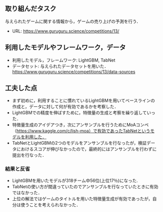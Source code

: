 
## 取り組んだタスク

与えられたゲームに関する情報から，ゲームの売り上げの予測を行う．
- URL: https://www.guruguru.science/competitions/13/


## 利用したモデルやフレームワーク，データ

- 利用したモデル，フレームワーク: LightGBM, TabNet
- データセット: 与えられたデータセットを用いた．https://www.guruguru.science/competitions/13/data-sources


## 工夫した点

- まず初めに，利用することに慣れているLightGBMを用いてベースラインの作成と，データに対して何が有効であるかを考察した．
- LightGBMでの精度を伸ばすために，特徴量の生成と考察を繰り返していった．
- 特徴量生成のアイデアつき，次にアンサンブルを行うためにMoAコンペ（https://www.kaggle.com/c/lish-moa）で有効であったTabNetというモデルを利用した．
- TabNetとLightGBMの2つのモデルをアンサンブルを行なったが，検証データにおけるスコアが伸びなかったので，最終的にはアンサンブルを行わずに提出を行なった．

### 結果と反省

- LightGBMを用いたモデルが318チーム中56位(上位17％)になった.
- TabNetの使い方が間違っていたのでアンサンブルを行なっていたときに有効ではなかった．
- 上位の解法ではゲームのタイトルを用いた特徴量生成が有効であったが，自分は使うことを考えられなかった．

